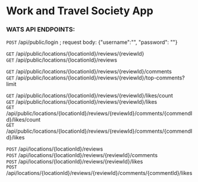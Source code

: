 # Work and Travel Society App

### WATS API ENDPOINTS:

`POST` /api/public/login ; request body: {"username":"", "password": ""}

`GET` /api/public/locations/{locationId}/reviews/{reviewId}  
`GET` /api/public/locations/{locationId}/reviews  

`GET` /api/public/locations/{locationId}/reviews/{reviewId}/comments  
`GET` /api/public/locations/{locationId}/reviews/{reviewId}/top-comments?limit
  
`GET` /api/public/locations/{locationId}/reviews/{reviewId}/likes/count  
`GET` /api/public/locations/{locationId}/reviews/{reviewId}/likes  
`GET` /api/public/locations/{locationId}/reviews/{reviewId}/comments/{commendId}/likes/count  
`GET` /api/public/locations/{locationId}/reviews/{reviewId}/comments/{commendId}/likes  

`POST` /api/locations/{locationId}/reviews  
`POST` /api/locations/{locationId}/reviews/{reviewId}/comments  
`POST` /api/locations/{locationId}/reviews/{reviewId}/likes  
`POST` /api/locations/{locationId}/reviews/{reviewId}/comments/{commentId}/likes  

